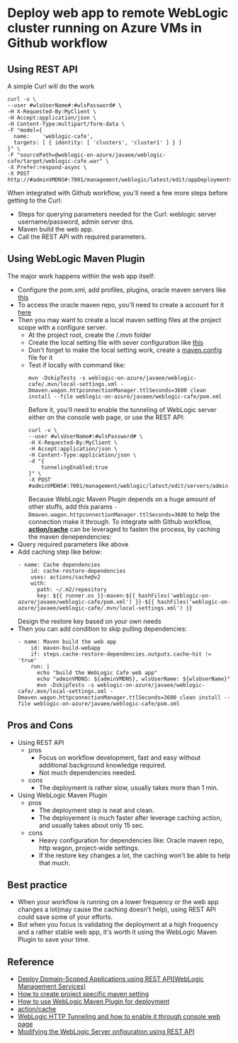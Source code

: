 # Deploy web app to remote WebLogic cluster running on Azure VMs in Github workflow
## Using REST API
A simple Curl will do the work
```
curl -v \
--user #wlsUserName#:#wlsPassword# \
-H X-Requested-By:MyClient \
-H Accept:application/json \
-H Content-Type:multipart/form-data \
-F "model={
  name:    'weblogic-cafe',
  targets: [ { identity: [ 'clusters', 'cluster1' ] } ]
}" \
-F "sourcePath=@weblogic-on-azure/javaee/weblogic-cafe/target/weblogic-cafe.war" \
-X Prefer:respond-async \
-X POST http://#adminVMDNS#:7001/management/weblogic/latest/edit/appDeployments
```
When integrated with Github workflow, you'll need a few more steps before getting to the Curl:
* Steps for querying parameters needed for the Curl: weblogic server username/password, admin server dns.
* Maven build the web app.
* Call the REST API with required parameters.
## Using WebLogic Maven Plugin
The major work happens within the web app itself:
* Configure the pom.xml, add profiles, plugins, oracle maven servers like [this](https://github.com/zhengchang907/weblogic-on-azure/blob/test-workflow/javaee/weblogic-cafe/pom.xml)
* To access the oracle maven repo, you'll need to create a account for it [here](https://maven.oracle.com) 
* Then you may want to create a local maven setting files at the project scope with a configure server.
    * At the project root, create the /.mvn folder
    * Create the local setting file with sever configuration like [this](https://github.com/zhengchang907/weblogic-on-azure/blob/test-workflow/javaee/weblogic-cafe/.mvn/local-settings.xml)
    * Don't forget to make the local setting work, create a [maven.config](https://github.com/zhengchang907/weblogic-on-azure/blob/test-workflow/javaee/weblogic-cafe/.mvn/maven.config) file for it
    * Test if locally with command like:
        ```
        mvn -DskipTests -s weblogic-on-azure/javaee/weblogic-cafe/.mvn/local-settings.xml -Dmaven.wagon.httpconnectionManager.ttlSeconds=3600 clean install --file weblogic-on-azure/javaee/weblogic-cafe/pom.xml
        ```
        Before it, you'll need to enable the tunneling of WebLogic server either on the console web page, or use the REST API:
        ```
        curl -v \
        --user #wlsUserName#:#wlsPassword# \
        -H X-Requested-By:MyClient \
        -H Accept:application/json \
        -H Content-Type:application/json \
        -d "{
            tunnelingEnabled:true
        }" \
        -X POST #adminVMDNS#:7001/management/weblogic/latest/edit/servers/admin
        ```
        Because WebLogic Maven Plugin depends on a huge amount of other stuffs, add this params ```-Dmaven.wagon.httpconnectionManager.ttlSeconds=3600``` to help the connection make it through.
To integrate with Github workflow, **[action/cache](https://github.com/actions/cache)** can be leveraged to fasten the process, by caching the maven denependencies:
* Query required parameters like above
* Add caching step like below:
    ```
    - name: Cache dependencies
        id: cache-restore-dependencies
        uses: actions/cache@v2
        with:
          path: ~/.m2/repository
          key: ${{ runner.os }}-maven-${{ hashFiles('weblogic-on-azure/javaee/weblogic-cafe/pom.xml') }}-${{ hashFiles('weblogic-on-azure/javaee/weblogic-cafe/.mvn/local-settings.xml') }}
    ```
    Design the restore key based on your own needs
* Then you can add condition to skip pulling dependencies:
    ```
    - name: Maven build the web app
        id: maven-build-webapp
        if: steps.cache-restore-dependencies.outputs.cache-hit != 'true'
        run: |
          echo "build the WebLogic Cafe web app"
          echo "adminVMDNS: ${adminVMDNS}, wlsUserName: ${wlsUserName}"
          mvn -DskipTests -s weblogic-on-azure/javaee/weblogic-cafe/.mvn/local-settings.xml -Dmaven.wagon.httpconnectionManager.ttlSeconds=3600 clean install --file weblogic-on-azure/javaee/weblogic-cafe/pom.xml
    ```
## Pros and Cons
* Using REST API
    * pros
        * Focus on workflow development, fast and easy without additional background knowledge required.
        * Not much dependencies needed.
    * cons
        * The deployment is rather slow, usually takes more than 1 min.
* Using WebLogic Maven Plugin
    * pros
        * The deployment step is neat and clean.
        * The deployement is much faster after leverage caching action, and usually takes about only 15 sec.
    * cons
        * Heavy configuration for dependencies like: Oracle maven repo, http wagon, project-wide settings.
        * If the restore key changes a lot, the caching won't be able to help that much.
## Best practice
* When your workflow is running on a lower frequency or the web app changes a lot(may cause the caching doesn't help), using REST API could save some of your efforts.
* But when you focus is validating the deployment at a high frequency and a rather stable web app, it's worth it using the WebLogic Maven Plugin to save your time.
## Reference
* [Deploy Domain-Scoped Applications using REST API(WebLogic Management Services)](https://docs.oracle.com/middleware/1221/wls/WLRUR/examples.htm#WLRUR200)
* [How to create project specific maven setting](https://stackoverflow.com/questions/43156870/create-project-specific-maven-settings)
* [How to use WebLogic Maven Plugin for deployment](https://ruleoftech.com/2014/using-the-weblogic-12c-maven-plug-in-for-deployment)
* [action/cache](https://github.com/actions/cache)
* [WebLogic HTTP Tunneling and how to enable it through console web page](http://www.garrettwinn.com/portfolio/Resources/Digital%20Harbor/Concorde/Administrator/Admin_Help/AppendixA/SSL/Enabling_HTTP_Tunneling.htm)
* [Modifying the WebLogic Server onfiguration using REST API](https://docs.oracle.com/middleware/1221/wls/WLRUR/using.htm#WLRUR148)